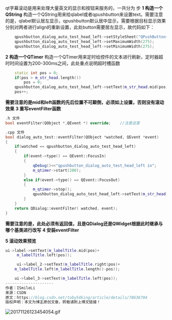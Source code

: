 qt字幕滚动是用来处理大量英文的显示和按钮来服务的，一共分为 步
**1 构造一个QString**
构造一个QString用来给qlabel或者qpushbutton来设置text。需要注意的是，qlabel默认居左显示，qpushbutton默认居中显示，需要根据目标显示效果分别对两者进行align的重新设置，此处button需要居左显示，故代码如下：
```c++
    qpushbutton_dialog_auto_test_head_left->setStyleSheet("QPushButton{text-align : left;}");
    qpushbutton_dialog_auto_test_head_left->setMaximumWidth(275);
    qpushbutton_dialog_auto_test_head_left->setMinimumWidth(275);
```
**2 构造一个QTimer**
构造一个QTimer用来定时给控件的文本进行刷新，定时器超时时间设置为200-300ms之间，此处重点说明超时槽函数
```c++
    static int pos = 0;
    if(pos > m_str_head.length())
        pos = 0;
    qpushbutton_dialog_auto_test_head_left->setText(m_str_head.mid(pos) + m_str_head.left(pos));
    pos++;
```
**需要注意的是mid和left函数的先后位置不可颠倒，必须如上设置，否则没有滚动效果**
**3 重写eventFilter函数**
```c++
.h 文件
bool eventFilter(QObject *,QEvent *) override;    //注意这里

.cpp 文件
bool dialog_auto_test::eventFilter(QObject *watched, QEvent *event)
{
    if(watched == qpushbutton_dialog_auto_test_head_left)
    {
        if(event->type() == QEvent::FocusIn)
        {
            qDebug()<<"qpushbutton_dialog_auto_test_head_left in";
            m_qtimer->start(200);
        }
        else if(event->type() == QEvent::FocusOut)
        {
            m_qtimer->stop();
            qpushbutton_dialog_auto_test_head_left->setText(m_str_head);
        }
    }
    return QDialog::eventFilter( watched, event);
}
```
**需要注意的是，此处必须有返回值，且是QDialog还是QWidget根据此时继承与哪个基类进行改写**
**4 安装eventFilter**


**5 滚动效果预览**
```c++
ui->label->setText(m_labelTitle.mid(pos)+
     m_labelTitle.left(pos));

     ui->label_2->setText(m_labelTitle.right(pos)+
    m_labelTitle.left(m_labelTitle.length()-pos));

    ui->label_3->setText(m_labelTitle.left(pos));
--------------------- 
作者：ISmileLi 
来源：CSDN 
原文：https://blog.csdn.net/toby54king/article/details/78636704 
版权声明：本文为博主原创文章，转载请附上博文链接！
```
![20171126123454054.gif](0)


